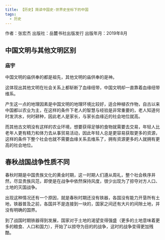 ```yaml
---
title: 【历史】简读中国史-世界史坐标下的中国
tags:
  - 历史
---
```


作者：张宏杰
出版社：岳麓书社出版发行
出版年月：2019年8月

## 中国文明与其他文明区别

### 庙宇

中国文明的庙供奉的都是祖先，其他文明的庙供奉的是神。

这体现出其他文明在社会关系上都斩断了血缘纽带，中国文明却一直靠着血缘纽带维系。

产生这一点的地理因素是中国文明的地理环境比较好，适合种植农作物，自古以来中国都以农业为主，在这样的条件下老人的智慧与经验是非常重要的，老人知道何时发洪水，何时耕种，因此老人是家长，与家长血缘近的社会地位就高。

而其他古文明没有这样的农业环境，想要获得足够的食物就需要去交易，年轻人比老年人更有精力和体力去从事贸易活动，因此年轻人总是更容易获取更多的资源，这样的条件下整个社会也就不需要血缘关系去维系了，拥有资源更多的人就拥有更高的社会地位。

## 春秋战国战争性质不同

春秋时期是中国贵族文化的黄金时期，这一时期人们遵从周礼，整个社会秩序井然，尽显贵族风范，即使是在战争中依然保持风度，很少出现为了掠夺对方人口、土地的灭国战争。

出现这种情况还有一个原因，就是春秋时期还没有铁器，各国没有能力开垦所有土地，铁器普及之前，各国并不是连接到一块的，国家之间还有大片的间隙土地，并没有明确的国界。

到了战国时期铁器得到发展，国家对于土地的渴望变得强盛（更多的土地意味着更多的粮食、人口和国力），开始了以掠夺为目的的战争，这时的战争变得更加残酷。